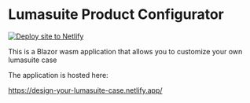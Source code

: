 # Lumasuite Product Configurator

[![Deploy site to Netlify](https://github.com/jcl86/product-configurator/actions/workflows/deploy-site-to-netlify.yaml/badge.svg)](https://github.com/jcl86/product-configurator/actions/workflows/deploy-site-to-netlify.yaml)

This is a Blazor wasm application that allows you to customize your own lumasuite case

The application is hosted here:

https://design-your-lumasuite-case.netlify.app/
